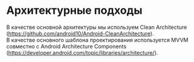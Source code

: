 # Архитектурные подходы

В качестве основной архитектуры мы используем Clean Architecture (https://github.com/android10/Android-CleanArchitecture).\
В качестве основного шаблона проектирования используется MVVM совместно с Android Architecture Components (https://developer.android.com/topic/libraries/architecture/).
